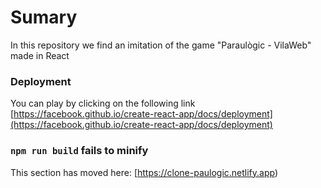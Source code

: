 # Sumary

In this repository we find an imitation of the game "Paraulògic - VilaWeb" made in React


### Deployment


You can play by clicking on the following link  [https://facebook.github.io/create-react-app/docs/deployment](https://facebook.github.io/create-react-app/docs/deployment)

### `npm run build` fails to minify

This section has moved here: [https://clone-paulogic.netlify.app)
